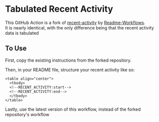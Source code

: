 # Tabulated Recent Activity

This GitHub Action is a fork of [recent-activity](https://github.com/Readme-Workflows/recent-activity) by [Readme-Workflows](https://github.com/Readme-Workflows).  
It is nearly identical, with the only difference being that the recent activity data is tabulated

## To Use
First, copy the existing instructions from the forked repository.

Then, in your README file, structure your recent activity like so:
```
<table align="center">
  <tbody>
  <!--RECENT_ACTIVITY:start-->
  <!--RECENT_ACTIVITY:end-->
  </tbody>
</table>
```

Lastly, use the latest version of this workflow, instead of the forked repository's workflow
